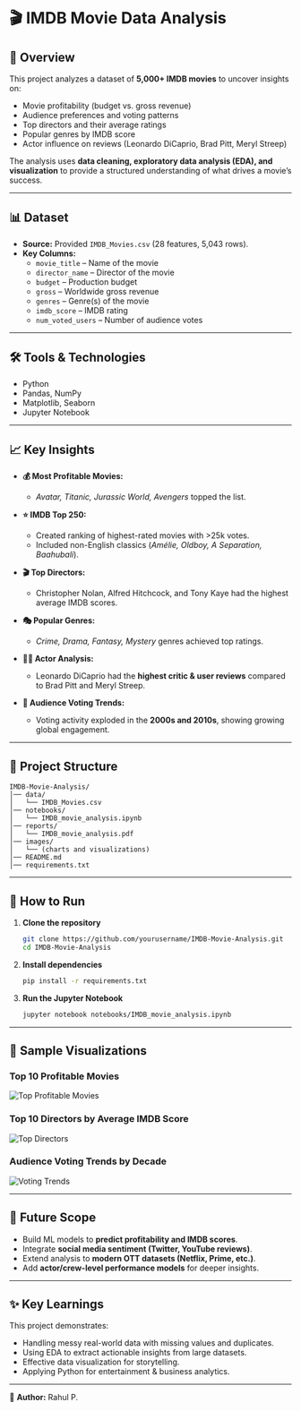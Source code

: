 # 🎬 IMDB Movie Data Analysis  

## 📌 Overview  
This project analyzes a dataset of **5,000+ IMDB movies** to uncover insights on:  
- Movie profitability (budget vs. gross revenue)  
- Audience preferences and voting patterns  
- Top directors and their average ratings  
- Popular genres by IMDB score  
- Actor influence on reviews (Leonardo DiCaprio, Brad Pitt, Meryl Streep)  

The analysis uses **data cleaning, exploratory data analysis (EDA), and visualization** to provide a structured understanding of what drives a movie’s success.  

---

## 📊 Dataset  
- **Source:** Provided `IMDB_Movies.csv` (28 features, 5,043 rows).  
- **Key Columns:**  
  - `movie_title` – Name of the movie  
  - `director_name` – Director of the movie  
  - `budget` – Production budget  
  - `gross` – Worldwide gross revenue  
  - `genres` – Genre(s) of the movie  
  - `imdb_score` – IMDB rating  
  - `num_voted_users` – Number of audience votes  

---

## 🛠️ Tools & Technologies  
- Python  
- Pandas, NumPy  
- Matplotlib, Seaborn  
- Jupyter Notebook  

---

## 📈 Key Insights  

- **💰 Most Profitable Movies:**  
  - *Avatar, Titanic, Jurassic World, Avengers* topped the list.  

- **⭐ IMDB Top 250:**  
  - Created ranking of highest-rated movies with >25k votes.  
  - Included non-English classics (*Amélie, Oldboy, A Separation, Baahubali*).  

- **🎬 Top Directors:**  
  - Christopher Nolan, Alfred Hitchcock, and Tony Kaye had the highest average IMDB scores.  

- **🎭 Popular Genres:**  
  - *Crime, Drama, Fantasy, Mystery* genres achieved top ratings.  

- **👨‍🎤 Actor Analysis:**  
  - Leonardo DiCaprio had the **highest critic & user reviews** compared to Brad Pitt and Meryl Streep.  

- **📅 Audience Voting Trends:**  
  - Voting activity exploded in the **2000s and 2010s**, showing growing global engagement.  

---

## 📂 Project Structure  

```
IMDB-Movie-Analysis/
│── data/
│   └── IMDB_Movies.csv
│── notebooks/
│   └── IMDB_movie_analysis.ipynb
│── reports/
│   └── IMDB_movie_analysis.pdf
│── images/
│   └── (charts and visualizations)
│── README.md
│── requirements.txt
```

---

## 🚀 How to Run  

1. **Clone the repository**  
   ```bash
   git clone https://github.com/yourusername/IMDB-Movie-Analysis.git
   cd IMDB-Movie-Analysis
   ```

2. **Install dependencies**  
   ```bash
   pip install -r requirements.txt
   ```

3. **Run the Jupyter Notebook**  
   ```bash
   jupyter notebook notebooks/IMDB_movie_analysis.ipynb
   ```

---

## 📌 Sample Visualizations  

### Top 10 Profitable Movies  
![Top Profitable Movies](images/top_10_profitable_movies.png)  

### Top 10 Directors by Average IMDB Score  
![Top Directors](images/top_10_directors.png)  

### Audience Voting Trends by Decade  
![Voting Trends](images/voting_trends.png)  

---

## 🔮 Future Scope  
- Build ML models to **predict profitability and IMDB scores**.  
- Integrate **social media sentiment (Twitter, YouTube reviews)**.  
- Extend analysis to **modern OTT datasets (Netflix, Prime, etc.)**.  
- Add **actor/crew-level performance models** for deeper insights.  

---

## ✨ Key Learnings  
This project demonstrates:  
- Handling messy real-world data with missing values and duplicates.  
- Using EDA to extract actionable insights from large datasets.  
- Effective data visualization for storytelling.  
- Applying Python for entertainment & business analytics.  

---

📌 **Author:** Rahul P.  
